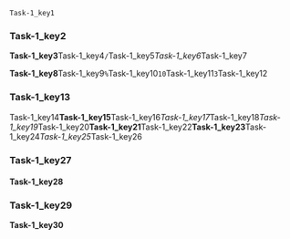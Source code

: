 ```ngMeta
Task-1_key1
```
### Task-1_key2
**Task-1_key3**Task-1_key4`/`Task-1_key5*Task-1_key6*Task-1_key7

**Task-1_key8**Task-1_key9`%`Task-1_key10`10`Task-1_key11`3`Task-1_key12

### Task-1_key13
Task-1_key14**Task-1_key15**Task-1_key16*Task-1_key17*Task-1_key18*Task-1_key19*Task-1_key20**Task-1_key21**Task-1_key22**Task-1_key23**Task-1_key24*Task-1_key25*Task-1_key26

### Task-1_key27
#### Task-1_key28
### Task-1_key29
**Task-1_key30**